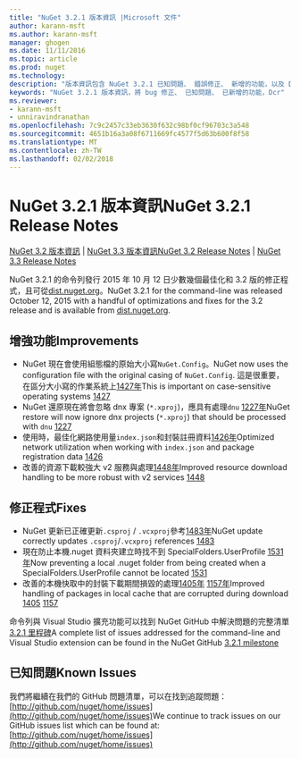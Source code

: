 ```yaml
---
title: "NuGet 3.2.1 版本資訊 |Microsoft 文件"
author: karann-msft
ms.author: karann-msft
manager: ghogen
ms.date: 11/11/2016
ms.topic: article
ms.prod: nuget
ms.technology: 
description: "版本資訊包含 NuGet 3.2.1 已知問題、 錯誤修正、 新增的功能，以及 Dcr。"
keywords: "NuGet 3.2.1 版本資訊，將 bug 修正、 已知問題、 已新增的功能，Dcr"
ms.reviewer:
- karann-msft
- unniravindranathan
ms.openlocfilehash: 7c9c2457c33eb3630f632c98bf0cf96703c3a548
ms.sourcegitcommit: 4651b16a3a08f6711669fc4577f5d63b600f8f58
ms.translationtype: MT
ms.contentlocale: zh-TW
ms.lasthandoff: 02/02/2018
---
```

# <a name="nuget-321-release-notes"></a><span data-ttu-id="0769d-104">NuGet 3.2.1 版本資訊</span><span class="sxs-lookup"><span data-stu-id="0769d-104">NuGet 3.2.1 Release Notes</span></span>

<span data-ttu-id="0769d-105">[NuGet 3.2 版本資訊](../release-notes/nuget-3.2.md) | [NuGet 3.3 版本資訊](../release-notes/nuget-3.3.md)</span><span class="sxs-lookup"><span data-stu-id="0769d-105">[NuGet 3.2 Release Notes](../release-notes/nuget-3.2.md) | [NuGet 3.3 Release Notes](../release-notes/nuget-3.3.md)</span></span>

<span data-ttu-id="0769d-106">NuGet 3.2.1 的命令列發行 2015 年 10 月 12 日少數幾個最佳化和 3.2 版的修正程式，且可從[dist.nuget.org](http://dist.nuget.org/index.html)。</span><span class="sxs-lookup"><span data-stu-id="0769d-106">NuGet 3.2.1 for the command-line was released October 12, 2015 with a handful of optimizations and fixes for the 3.2 release and is available from [dist.nuget.org](http://dist.nuget.org/index.html).</span></span>

## <a name="improvements"></a><span data-ttu-id="0769d-107">增強功能</span><span class="sxs-lookup"><span data-stu-id="0769d-107">Improvements</span></span>

* <span data-ttu-id="0769d-108">NuGet 現在會使用組態檔的原始大小寫`NuGet.Config`。</span><span class="sxs-lookup"><span data-stu-id="0769d-108">NuGet now uses the configuration file with the original casing of `NuGet.Config`.</span></span>  <span data-ttu-id="0769d-109">這是很重要，在區分大小寫的作業系統上[1427年](https://github.com/NuGet/Home/issues/1427)</span><span class="sxs-lookup"><span data-stu-id="0769d-109">This is important on case-sensitive operating systems [1427](https://github.com/NuGet/Home/issues/1427)</span></span>
* <span data-ttu-id="0769d-110">NuGet 還原現在將會忽略 dnx 專案 (`*.xproj`)，應具有處理`dnu` [1227年](https://github.com/NuGet/Home/issues/1227)</span><span class="sxs-lookup"><span data-stu-id="0769d-110">NuGet restore will now ignore dnx projects (`*.xproj`) that should be processed with `dnu` [1227](https://github.com/NuGet/Home/issues/1227)</span></span>
* <span data-ttu-id="0769d-111">使用時，最佳化網路使用量`index.json`和封裝註冊資料[1426年](https://github.com/NuGet/Home/issues/1426)</span><span class="sxs-lookup"><span data-stu-id="0769d-111">Optimized network utilization when working with `index.json` and package registration data [1426](https://github.com/NuGet/Home/issues/1426)</span></span>
* <span data-ttu-id="0769d-112">改善的資源下載較強大 v2 服務與處理[1448年](https://github.com/NuGet/Home/issues/1448)</span><span class="sxs-lookup"><span data-stu-id="0769d-112">Improved resource download handling to be more robust with v2 services [1448](https://github.com/NuGet/Home/issues/1448)</span></span>

## <a name="fixes"></a><span data-ttu-id="0769d-113">修正程式</span><span class="sxs-lookup"><span data-stu-id="0769d-113">Fixes</span></span>

* <span data-ttu-id="0769d-114">NuGet 更新已正確更新`.csproj` / `.vcxproj`參考[1483年](https://github.com/NuGet/Home/issues/1483)</span><span class="sxs-lookup"><span data-stu-id="0769d-114">NuGet update correctly updates `.csproj`/`.vcxproj` references [1483](https://github.com/NuGet/Home/issues/1483)</span></span>
* <span data-ttu-id="0769d-115">現在防止本機.nuget 資料夾建立時找不到 SpecialFolders.UserProfile [1531年](https://github.com/NuGet/Home/issues/1531)</span><span class="sxs-lookup"><span data-stu-id="0769d-115">Now preventing a local .nuget folder from being created when a SpecialFolders.UserProfile cannot be located [1531](https://github.com/NuGet/Home/issues/1531)</span></span>
* <span data-ttu-id="0769d-116">改善的本機快取中的封裝下載期間損毀的處理[1405年](https://github.com/NuGet/Home/issues/1405) [1157年](https://github.com/NuGet/Home/issues/1157)</span><span class="sxs-lookup"><span data-stu-id="0769d-116">Improved handling of packages in local cache that are corrupted during download [1405](https://github.com/NuGet/Home/issues/1405) [1157](https://github.com/NuGet/Home/issues/1157)</span></span>

<span data-ttu-id="0769d-117">命令列與 Visual Studio 擴充功能可以找到 NuGet GitHub 中解決問題的完整清單[3.2.1 里程碑](https://github.com/NuGet/Home/issues?q=milestone%3A3.2.1+is%3Aclosed)</span><span class="sxs-lookup"><span data-stu-id="0769d-117">A complete list of issues addressed for the command-line and Visual Studio extension can be found in the NuGet GitHub [3.2.1 milestone](https://github.com/NuGet/Home/issues?q=milestone%3A3.2.1+is%3Aclosed)</span></span>

## <a name="known-issues"></a><span data-ttu-id="0769d-118">已知問題</span><span class="sxs-lookup"><span data-stu-id="0769d-118">Known Issues</span></span>

<span data-ttu-id="0769d-119">我們將繼續在我們的 GitHub 問題清單，可以在找到追蹤問題： [http://github.com/nuget/home/issues](http://github.com/nuget/home/issues)</span><span class="sxs-lookup"><span data-stu-id="0769d-119">We continue to track issues on our GitHub issues list which can be found at: [http://github.com/nuget/home/issues](http://github.com/nuget/home/issues)</span></span>